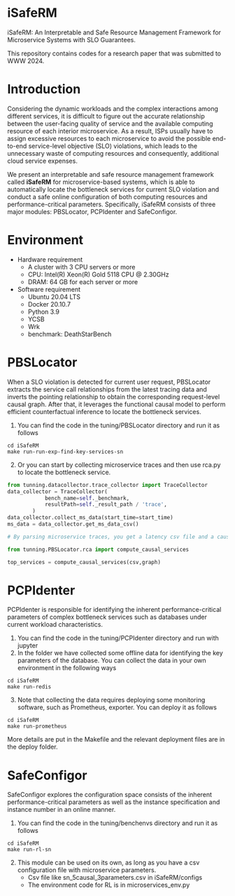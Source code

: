 # iSafeRM
iSafeRM: An Interpretable and Safe Resource Management Framework for Microservice Systems with SLO Guarantees. 

This repository contains codes for a research paper that was submitted to WWW 2024.



# Introduction
Considering the dynamic workloads and the complex interactions among different services, it is difficult to figure out the accurate relationship between the user-facing quality of service and the available computing resource of each interior microservice. As a result, ISPs usually have to assign excessive resources to each microservice to avoid the possible end-to-end service-level objective (SLO) violations, which leads to the unnecessary waste of computing resources and consequently, additional cloud service expenses.

We present an interpretable and safe resource management framework called **iSafeRM** for microservice-based systems, which is able to automatically locate the bottleneck services for current SLO violation and conduct a safe online configuration of both computing resources and performance-critical parameters. Specifically, iSafeRM consists of three major modules: PBSLocator, PCPIdenter and SafeConfigor. 



# Environment
+ Hardware requirement
    - A cluster with 3 CPU servers or more
    - CPU: Intel(R) Xeon(R) Gold 5118 CPU @ 2.30GHz
    - DRAM: 64 GB for each server or more
+ Software requirement
    - Ubuntu 20.04 LTS 
    - Docker 20.10.7 
    - Python 3.9
    - YCSB
    - Wrk
    - benchmark: DeathStarBench

# PBSLocator
When a SLO violation is detected for current user request, PBSLocator extracts the service call relationships from the latest tracing data and inverts the pointing relationship to obtain the corresponding request-level causal graph. After that, it leverages the functional causal model to perform efficient counterfactual inference to locate the bottleneck services.



1. You can find the code in the tuning/PBSLocator directory and run it as follows

```shell
cd iSafeRM
make run-run-exp-find-key-services-sn
```

2. Or you can start by collecting microservice traces and then use rca.py to locate the bottleneck service.

```python
from tunning.datacollector.trace_collector import TraceCollector
data_collector = TraceCollector(
            bench_name=self._benchmark,
            resultPath=self._result_path / 'trace',
        )
data_collector.collect_ms_data(start_time=start_time)
ms_data = data_collector.get_ms_data_csv()

# By parsing microservice traces, you get a latency csv file and a causal graph

from tunning.PBSLocator.rca import compute_causal_services

top_services = compute_causal_services(csv,graph)

```



# PCPIdenter
PCPIdenter is responsible for identifying the inherent performance-critical parameters of complex bottleneck services such as databases under current workload characteristics. 

1. You can find the code in the tuning/PCPIdenter directory and run with jupyter
2. In the folder we have collected some offline data for identifying the key parameters of the database. You can collect the data in your own environment in the following ways

```shell
cd iSafeRM
make run-redis
```

3. Note that collecting the data requires deploying some monitoring software, such as Prometheus, exporter. You can deploy it as follows

```shell
cd iSafeRM
make run-prometheus
```

More details are put in the Makefile and the relevant deployment files are in the deploy folder.

# SafeConfigor
SafeConfigor explores the configuration space consists of the inherent performance-critical parameters as well as the instance specification and instance number in an online manner.

1. You can find the code in the tuning/benchenvs directory and run it as follows

```shell
cd iSafeRM
make run-rl-sn
```

2. This module can be used on its own, as long as you have a csv configuration file with microservice parameters.
    - Csv file like sn_5causal_3parameters.csv in iSafeRM/configs
    - The environment code for RL is in microservices_env.py



